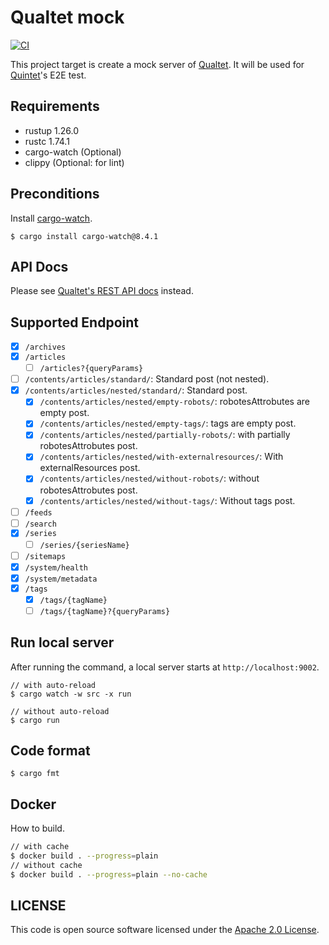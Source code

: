# Qualtet mock

[![CI](https://github.com/yoshinorin/qualtet-mock/actions/workflows/ci.yml/badge.svg?branch=master)](https://github.com/yoshinorin/qualtet-mock/actions/workflows/ci.yml)

This project target is create a mock server of [Qualtet](https://github.com/yoshinorin/qualtet). It will be used for [Quintet](https://github.com/yoshinorin/quintet)'s E2E test.

## Requirements

* rustup 1.26.0
* rustc 1.74.1
* cargo-watch (Optional)
* clippy (Optional: for lint)

## Preconditions

Install [cargo-watch](https://github.com/watchexec/cargo-watch).

```
$ cargo install cargo-watch@8.4.1
```

## API Docs

Please see [Qualtet's REST API docs](https://yoshinorin.github.io/qualtet/rest-api/) instead.

## Supported Endpoint

- [x] `/archives`
- [x] `/articles`
  - [ ] `/articles?{queryParams}`
- [ ] `/contents/articles/standard/`: Standard post (not nested).
- [x] `/contents/articles/nested/standard/`: Standard post.
  - [x] `/contents/articles/nested/empty-robots/`: robotesAttrobutes are empty post.
  - [x] `/contents/articles/nested/empty-tags/`: tags are empty post.
  - [x] `/contents/articles/nested/partially-robots/`: with partially robotesAttrobutes post.
  - [x] `/contents/articles/nested/with-externalresources/`: With externalResources post.
  - [x] `/contents/articles/nested/without-robots/`: without robotesAttrobutes post.
  - [x] `/contents/articles/nested/without-tags/`: Without tags post.
- [ ] `/feeds`
- [ ] `/search`
- [x] `/series`
  - [ ] `/series/{seriesName}`
- [ ] `/sitemaps`
- [x] `/system/health`
- [x] `/system/metadata`
- [x] `/tags`
  - [x] `/tags/{tagName}`
  - [ ] `/tags/{tagName}?{queryParams}`

## Run local server

After running the command, a local server starts at `http://localhost:9002`.

```
// with auto-reload
$ cargo watch -w src -x run

// without auto-reload
$ cargo run
```

## Code format

```
$ cargo fmt
```

## Docker

How to build.

```sh
// with cache
$ docker build . --progress=plain
// without cache
$ docker build . --progress=plain --no-cache
```

## LICENSE

This code is open source software licensed under the [Apache 2.0 License](https://www.apache.org/licenses/LICENSE-2.0.html).
